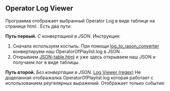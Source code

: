 ## Operator Log Viewer

Программа отображает выбранный Operator Log в виде таблице на странице html .
Есть два пути:



**Путь первый.**
*С конвертацией в JSON.*
Инструкция:
1. Сначала используем костыль. При помощи  [log_to_jason_converter](https://github.com/racoonbot/OperatorLog-Viewer/blob/main/log_to_jason_converter "log_to_jason_converter") конвертируем наш OperatorOfPlaylist.log в JSON .
2. Открываем [JSON-table.html](https://github.com/racoonbot/OperatorLog-Viewer/blob/main/JSON-table.html "JSON-table.html")    и уже здесь открываем наш JSON  и получаем лог в виде таблицы. 


**Путь второй.**
*Без конвертации в JSON.*
 [Log Viewer (regex)](https://github.com/racoonbot/OperatorLog-Viewer/blob/main/Log%20Viewer%20(regex) "Log Viewer (regex)") Не доделанная отображалка OperatorOfPlaylist.log  которая работает с использованием реугялярных выражений. 
 Отображает только события:




